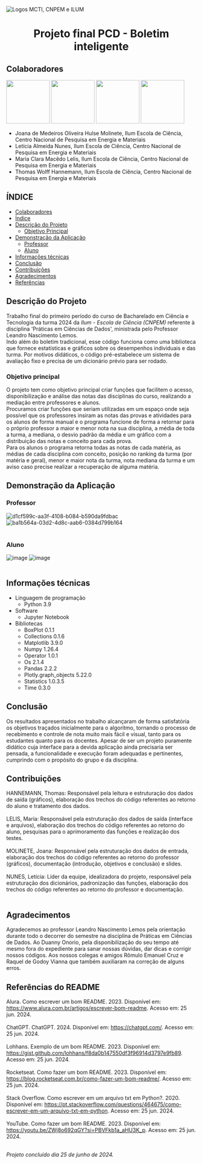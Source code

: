 ![Logos MCTI, CNPEM e ILUM](https://github.com/leticiaalmnunes/PCD---Boletim/assets/172425156/93c3eb13-410c-40c0-a412-7096187678a4)
<h1 align='center'> Projeto final PCD - Boletim inteligente </h1>

## Colaboradores
[<img src="https://avatars.githubusercontent.com/u/172425100?v=4" width=115>](https://github.com/jojomolinetes)
[<img src="https://avatars.githubusercontent.com/u/172425156?v=4" width=115>](https://github.com/leticiaalmnunes)
[<img src="https://avatars.githubusercontent.com/u/172424981?v=4" width=115>](https://github.com/ClaraLelis)
[<img src="https://avatars.githubusercontent.com/u/172425104?v=4" width=115>](https://github.com/ThomasHannemann)

* Joana de Medeiros Oliveira Hulse Molinete, Ilum Escola de Ciência, Centro Nacional de Pesquisa em Energia e Materiais
* Letícia Almeida Nunes, Ilum Escola de Ciência, Centro Nacional de Pesquisa em Energia e Materiais
* Maria Clara Macêdo Lelis, Ilum Escola de Ciência, Centro Nacional de Pesquisa em Energia e Materiais
* Thomas Wolff Hannemann, Ilum Escola de Ciência, Centro Nacional de Pesquisa em Energia e Materiais

## ÍNDICE
* [Colaboradores](#colaboradores)
* [Índice](#índice)
* [Descrição do Projeto](#descrição-do-projeto)
  - [Objetivo Principal](#objetivo-principal)
* [Demonstração da Aplicação](#demonstração-da-aplicação)
  - [Professor](#professor)
  - [Aluno](#aluno)
* [Informações técnicas](#informações-técnicas)
* [Conclusão](#conclusão)
* [Contribuições](#contribuições)
* [Agradecimentos](#agradecimentos)
* [Referências](#referências)

## Descrição do Projeto
Trabalho final do primeiro período do curso de Bacharelado em Ciência e Tecnologia da turma 2024 da _Ilum - Escola de Ciência (CNPEM)_ referente à disciplina 'Práticas em Ciências de Dados', ministrada pelo Professor Leandro Nascimento Lemos.<br>
Indo além do boletim tradicional, esse código funciona como uma biblioteca que fornece estatísticas e gráficos sobre os desempenhos individuais e das turma. Por motivos didáticos, o código pré-estabelece um sistema de avaliação fixo e precisa de um dicionário prévio para ser rodado.

### Objetivo principal
O projeto tem como objetivo principal criar funções que facilitem o acesso, disponibilização e análise das notas das disciplinas do curso, realizando a mediação entre professores e alunos. 
<br>
Procuramos criar funções que seriam utilizadas em um espaço onde seja possível que os professores insiram as notas das provas e atividades para os alunos de forma manual e o programa funcione de forma a retornar para o próprio professor a maior e menor nota na sua disciplina, a média de toda a turma, a mediana, o desvio padrão da média e um gráfico com a distribuição das notas e conceito para cada prova.
<br>
Para os alunos o programa retorna todas as notas de cada matéria, as médias de cada disciplina com conceito, posição no ranking da turma (por matéria e geral), menor e maior nota da turma, nota mediana da turma e um aviso caso precise realizar a recuperação de alguma matéria.

## Demonstração da Aplicação
### Professor
![d1cf599c-aa3f-4108-b084-b590da9fdbac](https://github.com/leticiaalmnunes/PCD---Boletim/assets/172425156/f53b048b-e5aa-4527-adcc-1798b752762e)
<br>
![ba1b564a-03d2-4d8c-aab6-0384d799b164](https://github.com/leticiaalmnunes/PCD---Boletim/assets/172425156/f94987c3-a6e2-471e-bf3e-8802894fea1f)
<br><br>

### Aluno
![image](https://github.com/leticiaalmnunes/PCD---Boletim/assets/172425156/3f3a3ef7-6644-4505-b551-aa21e71b8391)
![image](https://github.com/leticiaalmnunes/PCD---Boletim/assets/172425156/6a96a98c-24c5-4fcc-9566-ad2725cd5c1e)
<br><br>

## Informações técnicas
* Linguagem de programação
  - Python 3.9
* Software
  - Jupyter Notebook
* Bibliotecas
  - BoxPlot 0.1.1
  - Collections 0.1.6
  - Matplotlib 3.9.0
  - Numpy 1.26.4
  - Operator 1.0.1
  - Os 2.1.4
  - Pandas 2.2.2
  - Plotly.graph_objects 5.22.0
  - Statistics 1.0.3.5
  - Time 0.3.0

## Conclusão
Os resultados apresentados no trabalho alcançaram de forma satisfatória os objetivos traçados inicialmente para o algoritmo, tornando o processo de recebimento e controle de nota muito mais fácil e visual, tanto para os estudantes quanto para os docentes. Apesar de ser um projeto puramente didático cuja interface para a devida aplicação ainda precisaria ser pensada, a funcionalidade e execução foram adequadas e pertinentes, cumprindo com o propósito do grupo e da disciplina.<br>

## Contribuições
HANNEMANN, Thomas: Responsável pela leitura e estruturação dos dados de saída (gráficos), elaboração dos trechos do código referentes ao retorno do aluno e tratamento dos dados.
<br><br>
LELIS, Maria: Responsável pela estruturação dos dados de saída (interface e arquivos), elaboração dos trechos do código referentes ao retorno do aluno, pesquisas para o aprimoramento das funções e realização dos testes. 
<br><br>
MOLINETE, Joana: Responsável pela estruturação dos dados de entrada, elaboração dos trechos do código referentes ao retorno do professor (gráficos), documentação (introdução, objetivos e conclusão) e slides.
<br><br>
NUNES, Letícia: Líder da equipe, idealizadora do projeto, responsável pela estruturação dos dicionários, padronização das funções, elaboração dos trechos do código referentes ao retorno do professor e documentação.
<br><br>

## Agradecimentos
Agradecemos ao professor Leandro Nascimento Lemos pela orientação durante todo o decorrer do semestre na disciplina de Práticas em Ciências de Dados. Ao Duanny Onorio, pela disponibilização do seu tempo até mesmo fora do expediente para sanar nossas dúvidas, dar dicas e corrigir nossos códigos. Aos nossos colegas e amigos Rômulo Emanuel Cruz e Raquel de Godoy Vianna que também auxiliaram na correção de alguns erros.

## Referências do README
Alura. Como escrever um bom README. 2023. Disponível em: https://www.alura.com.br/artigos/escrever-bom-readme. Acesso em: 25 jun. 2024.
<br><br>
ChatGPT. ChatGPT. 2024. Disponível em: <https://chatgpt.com/>. Acesso em: 25 jun. 2024.
<br><br>
Lohhans. Exemplo de um bom README. 2023. Disponível em: https://gist.github.com/lohhans/f8da0b147550df3f96914d3797e9fb89. Acesso em: 25 jun. 2024.
<br><br>
Rocketseat. Como fazer um bom README. 2023. Disponível em: https://blog.rocketseat.com.br/como-fazer-um-bom-readme/. Acesso em: 25 jun. 2024.
<br><br>
Stack Overflow. Como escrever em um arquivo txt em Python?. 2020. Disponível em: https://pt.stackoverflow.com/questions/464675/como-escrever-em-um-arquivo-txt-em-python. Acesso em: 25 jun. 2024.
<br><br>
YouTube. Como fazer um bom README. 2023. Disponível em: https://youtu.be/ZWj8o692qGY?si=PBVFkb1a_aHU3K_p. Acesso em: 25 jun. 2024. ​
<br><br>

_Projeto concluído dia 25 de junho de 2024._

